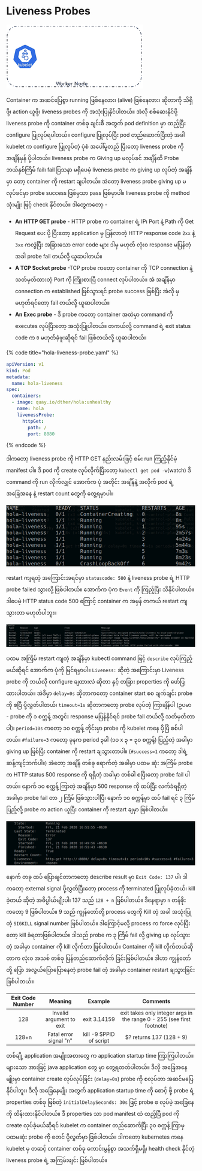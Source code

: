 # Liveness Probes

![liveness probes](../.gitbook/assets/ezgif.com-crop-1.gif)

Container က အဆင်ပြေစွာ running ဖြစ်နေလား၊ \(alive\) ဖြစ်နေလား၊ ဆိုတာကို သိရှိဖို့၊ action ယူဖို့၊ liveness probes ကို အသုံးပြုနိုင်ပါတယ်။ အဲလို စစ်ဆေးနိုင်ဖို့ liveness probe ကို container တစ်ခု ချင်းစီ အတွက် pod definition မှာ ထည့်ပြီး configure ပြုလုပ်ရပါတယ်။ configure ပြုလုပ်ပြီး pod တည်ဆောက်ပြီးတဲ့ အခါ kubelet က configure ပြုလုပ်တဲ့ ပုံစံ အပေါ်မူတည် ပြီးတော့ liveness probe ကို အချိန်မှန် ပို့ပါတယ်။ liveness probe က Giving up မလုပ်ခင် အချိန်ထိ Probe ဘယ်နှစ်ကြိမ် fail၊ fail ပြသနာ မရှိပေမဲ့ liveness probe က giving up လုပ်တဲ့ အချိန်မှာ တော့ container ကို restart ချပါတယ်။ အဲတော့ liveness probe giving up မလုပ်ခင်မှာ probe success ဖြစ်မှသာ pass ဖြစ်မှာပါ။ liveness probe ကို method သုံးမျိုး ဖြင့် check နိုင်တယ်။ ဒါတွေကတော့ -

* **An HTTP GET probe** - HTTP probe က container ရဲ့ IP၊ Port နဲ့ Path ကို Get Request ပေး ပို့ ပြီးတော့ application မှ ပြန်လာတဲ့ HTTP response code `2xx` နဲ့ `3xx` ကလွဲပြီး အခြားသော error code များ ဒါမှ မဟုတ် လုံး၀ response မပြန်တဲ့ အခါ probe fail တယ်လို့ ယူဆပါတယ်။
* **A TCP Socket probe** -TCP probe ကတော့ container ကို TCP connection နဲ့ သတ်မှတ်ထားတဲ့ Port ကို ကြိုးစားပြီ connect လုပ်ပါတယ်။ အဲ အချိန်မှာ connection က established ဖြစ်သွားရင် probe success ဖြစ်ပြီး အဲလို မှ မဟုတ်ရင်တော့ fail တယ်လို့ ယူဆပါတယ်။
* **An Exec probe** -  ဒီ probe ကတော့ container အထဲမှာ command ကို executes လုပ်ပြီးတော့ အသုံးပြုပါတယ်။ တကယ်လို့ command ရဲ့ exit status code က `0` မဟုတ်ခဲ့ဖူးဆိုရင် fail ဖြစ်တယ်လို့ ယူဆပါတယ်။

{% code title="hola-liveness-probe.yaml" %}
```yaml
apiVersion: v1
kind: Pod
metadata:
  name: hola-liveness
spec:
  containers:
  - image: quay.io/dther/hola:unhealthy
    name: hola
    livenessProbe:
      httpGet:
        path: /
        port: 8080
```
{% endcode %}

ဒါကတော့ liveness probe ကို HTTP GET နည်းလမ်းဖြင့် စမ်း run ကြည့်နိုင်မဲ့ manifest ပါ။ ဒီ pod ကို create လုပ်လိုက်ပြီးတော့ `kubectl get pod -w`\(watch\) ဒီ command ကို run လိုက်လျှင် အောက်က ပုံ အတိုင်း အချိန်နဲ့ အလိုက် pod ရဲ့ အခြေအနေ နဲ့ restart count တွေကို တွေ့ရမှာပါ။

![](../.gitbook/assets/getpod.png)

restart ကျရတဲ့ အကြောင်းအရင်မှာ `statuscode: 500` နဲ့ liveness probe ရဲ့ HTTP probe failed သွားလို့ ဖြစ်ပါတယ်။ အောက်က ပုံက `Event` ကို ကြည့်ပြီး သိနိုင်ပါတယ်။ ဒါပေမဲ့ HTTP status code 500 ကြောင့် container က အမှန် တကယ် restart ကျသွားတာ မဟုတ်ပါဘူး။

![](../.gitbook/assets/event1.png)

 ပထမ အကြိမ် restart ကျတဲ့ အချိန်မှာ kubectl command ဖြင့် `describe` လုပ်ကြည့်မယ်ဆိုရင် အောက်က ပုံကို မြင်ရမှာပါ။ `Liveness:` ဆိုတဲ့ အကြောင်းမှာ Liveness probe ကို ဘယ်လို configure ချထားလဲ ဆိုတာ နှင့် တခြား properties ကို ဖော်ပြ ထားပါတယ်။ အဲဒီမှာ `delay=0s` ဆိုတာကတော့ container start စစ ချက်ချင်း probe ကို စပြီ ပို့လွှတ်ပါတယ်၊ `timeout=1s` ဆိုတာကတော့ probe လုပ်တဲ့ ကြာချိန်ပါ \(ဥပမာ - probe ကို ၁ စက္ကန့် အတွင်း response မပြန်နိုင်ရင် probe fail တယ်လို့ သတ်မှတ်တာပါ\)၊ `period=10s` ကတော့ ၁၀ စက္ကန့် တိုင်းမှာ probe ကို kubelet ကနေ ပို့ပြီ စစ်ပါတယ်။ `#failure=3` ကတော့ ခုနက period ၃ခါ \(၁၀ x ၃ = ၃၀ စက္ကန့်\) ပြည့်တဲ့ အခါမှာ giving up ဖြစ်ပြီး container ကို restart ချသွားတာပါ။ \(`#success=1` ကတော့ ဒါရဲ့ ဆန့်ကျင့်ဘက်ပါ။\) အဲတော့ အချိန် တစ်ခု ရောက်တဲ့ အခါမှာ ပထမ ဆုံး အကြိမ် probe က HTTP status 500 response ကို ရရှိတဲ့ အခါမှာ တစ်ခါ စပြီးတော့ probe fail ပါတယ်။ နောက် ၁၀ စက္ကန့် ကြာတဲ့ အချိန်မှာ 500 response ကို ထပ်ပြီး လက်ခံရရှိတဲ့ အခါမှာ probe fail တာ ၂ ကြိမ် ဖြစ်သွားပါပြီ၊ နောက် ၁၀ စက္ကန့်မှာ ထပ် fail ရင် ၃ ကြိမ် ပြည့်လို့ probe က action ယူပြီး container ကို restart ချမှာ ဖြစ်ပါတယ်။

![](../.gitbook/assets/error-137.png)

နောက် တခု ထပ် ပြောချင်တာကတော့ describe result မှာ `Exit Code: 137` ပါ၊ ဒါကတော့ external signal ပို့လွှတ်ပြီးတော့ process ကို terminated ပြုလုပ်ခဲ့တယ်၊ kill ခဲ့တယ် ဆိုတဲ့ အဓိပ္ပါယ်မျိုးပါ၊ 137 သည် `128 + n` ဖြစ်ပါတယ်။ ဒီနေရာမှာ `n` တန်ဖိုးကတော့ 9 ဖြစ်ပါတယ်။ 9 သည် ကျွန်တော်တို့ process တွေကို Kill တဲ့ အခါ အသုံးပြုတဲ့ `SIGKILL` signal number ဖြစ်ပါတယ်။ ဒါကြောင့်မလို့ process က force လုပ်ပြီးတော့ kill ခံရတာဖြစ်ပါတယ်။ ဒါသည် probe က ၃ ကြိမ် fail လို့ giving up လုပ်သွားတဲ့ အခါမှာ container ကို kill လိုက်တာ ဖြစ်ပါတယ်။ Container ကို kill လိုက်တယ်ဆိုတာက လုံး၀ အသစ် တစ်ခု ပြန်တည်ဆောက်လိုက် ခြင်းဖြစ်ပါတယ်။ ဒါဟာ ကျွန်တော်တို့ ပြော အလွယ်ပြောပြောနေတဲ့ probe fail တဲ့ အခါမှာ container restart ချသွားခြင်းဖြစ်ပါတယ်။

| Exit Code Number | Meaning | Example | Comments |
| :---: | :---: | :---: | :---: |
| 128 | Invalid argument to exit | exit 3.14159 | exit takes only integer args in the range 0 - 255 \(see first footnote\) |
| 128+n | Fatal error signal "n" | kill -9 $PPID of script | $? returns 137 \(128 + 9\) |

တစ်ချို့ application အမျိုးအစားတွေ က application startup time ကြာကြပါတယ်။ များသော အားဖြင့် java application တွေ မှာ တွေ့ရတတ်ပါတယ်။ ဒီလို အခြေအနေမျိုးမှာ container create လုပ်လုပ်ခြင်း \(`delay=0s`\) probe ကို စလုပ်တာ အဆင်မပြေနိုင်ပါဘူး၊ ဒီလို အခြေနေမျိုး အတွက် application startup time ကို စောင့် ဖို့ probe ရဲ့ properties တစ်ခု ဖြစ်တဲ့ `initialDelaySeconds: 30s` ဖြင့် probe စ လုပ်မဲ့ အခြေနေကို ထိန်းထားနိုင်ပါတယ်။ ဒီ properties သာ pod manifest ထဲ ထည့်ပြီ pod ကို create လုပ်ခဲ့မယ်ဆိုရင် kubelet က container တည်ဆောက်ပြီး ၃၀ စက္ကန့် ကြာမှ ပထမဆုံး probe ကို စတင် ပို့လွှတ်မှာ ဖြစ်ပါတယ်။ ဒါကတော့ kubernetes ကနေ kubelet မှ တဆင့် container တစ်ခု ကောင်းမွန်စွာ အသက်ရှိမရှိ၊ health check နိုင်တဲ့ liveness probe ရဲ့ အကြမ်းဖျင်း ဖြစ်ပါတယ်။

